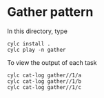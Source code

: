 # Gather pattern

In this directory, type
```
cylc install .
cylc play -n gather
```

To view the output of each task
```
cylc cat-log gather//1/a
cylc cat-log gather//1/b
cylc cat-log gather//1/c
```